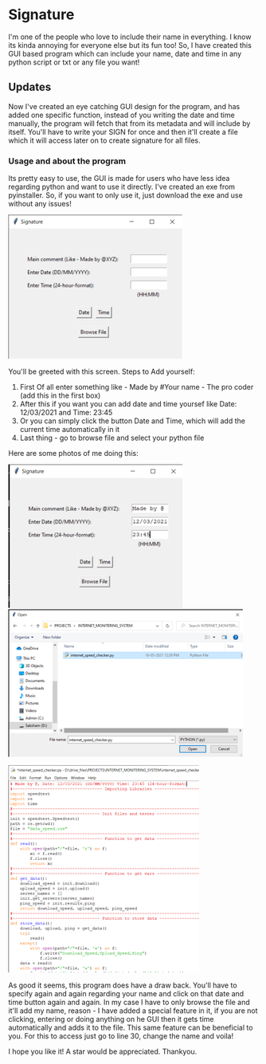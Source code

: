 # Signature
I'm one of the people who love to include their name in everything. I know its kinda annoying for everyone else but its fun too! So, I have created this GUI based program which can include your name, date and time in any python script or txt or any file you want!


## Updates
Now I've created an eye catching GUI design for the program, and has added one specific function, instead of you writing the date and time manually, the program will fetch that from its metadata and will include by itself. You'll have to write your SIGN for once and then it'll create a file which it will access later on to create signature for all files.



### Usage and about the program
Its pretty easy to use, the GUI is made for users who have less idea regarding python and want to use it directly. I've created an exe from pyinstaller. So, if you want to only use it, just download the exe and use without any issues!

![Image](https://github.com/saksham-lussqvx/images/blob/master/image%20(1).jpg)

You'll be greeted with this screen.
Steps to Add yourself:
1. First Of all enter something like - Made by #Your name - The pro coder (add this in the first box)
2. After this if you want you can add date and time yoursef like Date: 12/03/2021 and Time: 23:45 
3. Or you can simply click the button Date and Time, which will add the current time automatically in it
4. Last thing - go to browse file and select your python file

Here are some photos of me doing this:

![Image](https://github.com/saksham-lussqvx/images/blob/master/Screenshot%202021-05-16%20131713.jpg)
![Image](https://github.com/saksham-lussqvx/images/blob/master/Screenshot%202021-05-16%20131816.jpg)

![Image](https://github.com/saksham-lussqvx/images/blob/master/Screenshot%202021-05-16%20131914.jpg)

As good it seems, this program does have a draw back. You'll have to specify again and again regarding your name and click on that date and time button again and again. In my case I have to only browse the file and it'll add my name, reason - I have added a special feature in it, if you are not clicking, entering or doing anything on he GUI then it gets time automatically and adds it to the file. This same feature can be beneficial to you. For this to access just go to line 30, change the name and voila! 

I hope you like it! A star would be appreciated. Thankyou.
